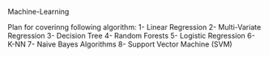  Machine-Learning
 
 Plan for coverinng following algorithm:
 1- Linear Regression
 2- Multi-Variate Regression
 3- Decision Tree
 4- Random Forests
 5- Logistic Regression
 6- K-NN 
 7- Naive Bayes Algorithms
 8- Support Vector Machine (SVM)
